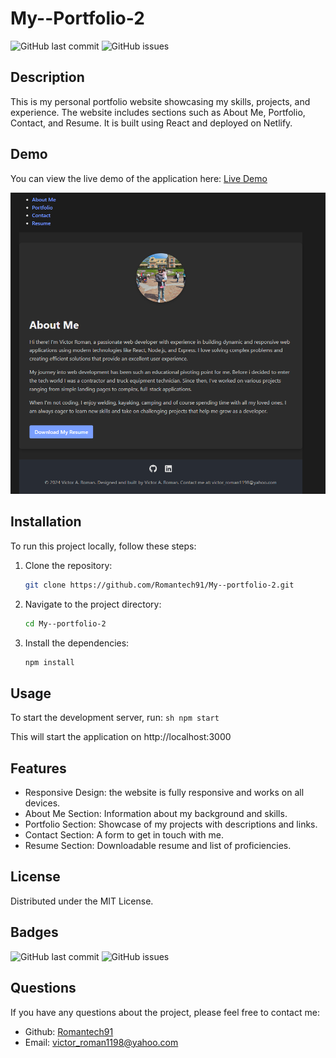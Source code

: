 # My--Portfolio-2


![GitHub last commit](https://img.shields.io/github/last-commit/Romantech91/My--portfolio-2)
![GitHub issues](https://img.shields.io/github/issues/Romantech91/My--portfolio-2)

## Description

This is my personal portfolio website showcasing my skills, projects, and experience. The website includes sections such as About Me, Portfolio, Contact, and Resume. It is built using React and deployed on Netlify.

## Demo

You can view the live demo of the application here: [Live Demo](https://rococo-hotteok-bea893.netlify.app/)

![Screenshot](src/assets/applicationscreenshot.jpg)

## Installation

To run this project locally, follow these steps:

1. Clone the repository:
    ```sh
    git clone https://github.com/Romantech91/My--portfolio-2.git
    ```
2. Navigate to the project directory:
    ```sh
    cd My--portfolio-2
    ```
3. Install the dependencies:
    ```sh
    npm install
    ```

## Usage

To start the development server, run:
    ```sh
    npm start
    ```

This will start the application on http://localhost:3000

## Features

 - Responsive Design: the website is fully responsive and works on all devices.
 - About Me Section: Information about my background and skills.
 - Portfolio Section: Showcase of my projects with descriptions and links.
 - Contact Section: A form to get in touch with me.
 - Resume Section: Downloadable resume and list of proficiencies.

## License

Distributed under the MIT License.

## Badges

![GitHub last commit](https://img.shields.io/github/last-commit/Romantech91/My--portfolio-2)
![GitHub issues](https://img.shields.io/github/issues/Romantech91/My--portfolio-2)

## Questions

If you have any questions about the project, please feel free to contact me:

 - Github: [Romantech91](https://github.com/Romantech91)
 - Email: [victor_roman1198@yahoo.com](mailto:victor_roman1198@yahoo.com)